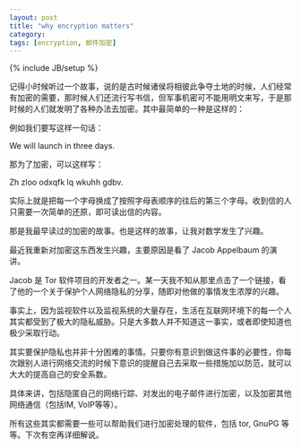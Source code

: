 ```yaml
---
layout: post
title: "why encryption matters"
category: 
tags: [encryption, 邮件加密]
---
```

{% include JB/setup %}

记得小时候听过一个故事，说的是古时候诸侯将相彼此争夺土地的时候，人们经常有加密的需要，那时候人们还流行写书信，但军事机密可不能用明文来写，于是那时候的人们就发明了各种办法去加密。其中最简单的一种是这样的：

例如我们要写这样一句话：
  
  We will launch in three days.

那为了加密，可以这样写：

  Zh zloo odxqfk lq wkuhh gdbv.

实际上就是把每一个字母换成了按照字母表顺序的往后的第三个字母。收到信的人只需要一次简单的还原，即可读出信的内容。

那是我最早读过的加密的故事。也是这样的故事，让我对数学发生了兴趣。

最近我重新对加密这东西发生兴趣，主要原因是看了 Jacob Appelbaum 的演讲。

Jacob 是 Tor
软件项目的开发者之一。某一天我不知从那里点击了一个链接，看了他的一个关于保护个人网络隐私的分享，随即对他做的事情发生浓厚的兴趣。

事实上，因为监视软件以及监视系统的大量存在，生活在互联网环境下的每一个人其实都受到了极大的隐私威胁。只是大多数人并不知道这一事实，或者即使知道也极少采取行动。

其实要保护隐私也并非十分困难的事情。只要你有意识到做这件事的必要性，你每次跟别人进行网络交流的时候下意识的提醒自己去采取一些措施加以防范，就可以大大的提高自己的安全系数。

具体来讲，包括隐匿自己的网络行踪、对发出的电子邮件进行加密，以及加密其他网络通信（包括IM,
VoIP等等）。

所有这些其实都需要一些可以帮助我们进行加密处理的软件，包括 tor, GnuPG
等等。下次有空再详细解说。
